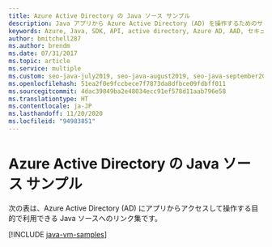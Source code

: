 ```yaml
---
title: Azure Active Directory の Java ソース サンプル
description: Java アプリから Azure Active Directory (AD) を操作するためのサンプル ソース コードを取得する方法について説明します。
keywords: Azure, Java, SDK, API, active directory, Azure AD, AAD, セキュリティ, ログイン, 認証, SSO, SAML
author: bmitchell287
ms.author: brendm
ms.date: 07/31/2017
ms.topic: article
ms.service: multiple
ms.custom: seo-java-july2019, seo-java-august2019, seo-java-september2019, devx-track-java
ms.openlocfilehash: 51ea2f0e9fccbece7f7873da8dfbce09fdbff011
ms.sourcegitcommit: 4dac39849ba2e48034ecc91ef578d11aab796e58
ms.translationtype: HT
ms.contentlocale: ja-JP
ms.lasthandoff: 11/20/2020
ms.locfileid: "94983851"
---
```

# <a name="java-source-samples-for-azure-active-directory"></a>Azure Active Directory の Java ソース サンプル

次の表は、Azure Active Directory (AD) にアプリからアクセスして操作する目的で利用できる Java ソースへのリンク集です。

[!INCLUDE [java-vm-samples](includes/java-aad-samples.md)]
